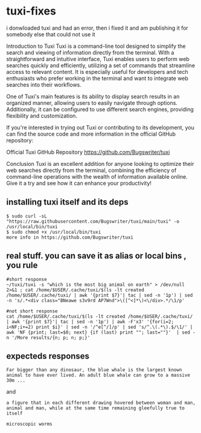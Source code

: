 # tuxi-fixes
i donwloaded tuxi and had an error, then i fixed it and am publishing it for somebody else that could not use it 


Introduction to Tuxi
Tuxi is a command-line tool designed to simplify the search and viewing of information directly from the terminal. With a straightforward and intuitive interface, Tuxi enables users to perform web searches quickly and efficiently, utilizing a set of commands that streamline access to relevant content. It is especially useful for developers and tech enthusiasts who prefer working in the terminal and want to integrate web searches into their workflows.

One of Tuxi's main features is its ability to display search results in an organized manner, allowing users to easily navigate through options. Additionally, it can be configured to use different search engines, providing flexibility and customization.

If you're interested in trying out Tuxi or contributing to its development, you can find the source code and more information in the official GitHub repository:

Official Tuxi GitHub Repository
https://github.com/Bugswriter/tuxi

Conclusion
Tuxi is an excellent addition for anyone looking to optimize their web searches directly from the terminal, combining the efficiency of command-line operations with the wealth of information available online. Give it a try and see how it can enhance your productivity!



## installing tuxi itself and its deps
    
    $ sudo curl -sL "https://raw.githubusercontent.com/Bugswriter/tuxi/main/tuxi" -o /usr/local/bin/tuxi
    $ sudo chmod +x /usr/local/bin/tuxi
    more info in https://github.com/Bugswriter/tuxi



## real stuff. you can save it as alias or local bins , you rule

    #short response
    ~/tuxi/tuxi -s "which is the most big animal on earth" > /dev/null 2>&1 ; cat /home/$USER/.cache/tuxi/$(ls -lt created /home/$USER/.cache/tuxi/ | awk '{print $7}'| tac | sed -n '1p') | sed -n 's/.*<div class="BNeawe s3v9rd AP7Wnd">\([^<]*\)<\/div>.*/\1/p'
    
    #not short response
    cat /home/$USER/.cache/tuxi/$(ls -lt created /home/$USER/.cache/tuxi/ | awk '{print $7}'| tac | sed -n '1p') | awk -F'x3' '{for(i=2; i<NF;i+=2) print $i}' | sed -n '/^e[^/]/p' | sed 's/^.\(.*\).$/\1/' | awk 'NF {print; last=$0; next} {if (last) print ""; last=""}'  | sed -n '/More results/{n; p; n; p;}'


## expecteds responses 

    Far bigger than any dinosaur, the blue whale is the largest known animal to have ever lived. An adult blue whale can grow to a massive 30m ...

and

    a figure that in each different drawing hovered between woman and man, animal and man, while at the same time remaining gleefully true to itself
    
    microscopic worms

    
